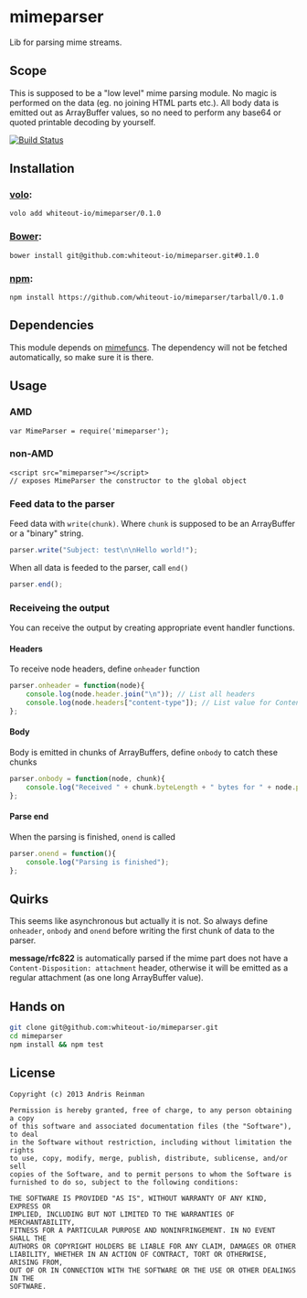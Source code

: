 # mimeparser

Lib for parsing mime streams.

## Scope

This is supposed to be a "low level" mime parsing module. No magic is performed on the data (eg. no joining HTML parts etc.). All body data is emitted out as ArrayBuffer values, so no need to perform any base64 or quoted printable decoding by yourself.

[![Build Status](https://travis-ci.org/whiteout-io/mimeparser.png?branch=master)](https://travis-ci.org/whiteout-io/mimeparser)

## Installation

### [volo](http://volojs.org/):

    volo add whiteout-io/mimeparser/0.1.0

### [Bower](http://bower.io/):

    bower install git@github.com:whiteout-io/mimeparser.git#0.1.0

### [npm](https://www.npmjs.org/):

    npm install https://github.com/whiteout-io/mimeparser/tarball/0.1.0

## Dependencies

This module depends on [mimefuncs](https://github.com/whiteout-io/mimefuncs). The dependency will not be fetched automatically, so make sure it is there.

## Usage

### AMD

    var MimeParser = require('mimeparser');

### non-AMD

    <script src="mimeparser"></script>
    // exposes MimeParser the constructor to the global object

### Feed data to the parser

Feed data with `write(chunk)`. Where `chunk` is supposed to be an ArrayBuffer or a "binary" string.

```javascript
parser.write("Subject: test\n\nHello world!");
```

When all data is feeded to the parser, call `end()`

```javascript
parser.end();
```

### Receiveing the output

You can receive the output by creating appropriate event handler functions.

#### Headers

To receive node headers, define `onheader` function

```javascript
parser.onheader = function(node){
    console.log(node.header.join("\n")); // List all headers
    console.log(node.headers["content-type"]); // List value for Content-Type
};
```

#### Body

Body is emitted in chunks of ArrayBuffers, define `onbody` to catch these chunks

```javascript
parser.onbody = function(node, chunk){
    console.log("Received " + chunk.byteLength + " bytes for " + node.path.join("."));
};
```

#### Parse end

When the parsing is finished, `onend` is called

```javascript
parser.onend = function(){
    console.log("Parsing is finished");
};
```

## Quirks

This seems like asynchronous but actually it is not. So always define `onheader`, `onbody` and `onend` before writing the first chunk of data to the parser.

**message/rfc822** is automatically parsed if the mime part does not have a `Content-Disposition: attachment` header, otherwise it will be emitted as a regular attachment (as one long ArrayBuffer value).

## Hands on

```bash
git clone git@github.com:whiteout-io/mimeparser.git
cd mimeparser
npm install && npm test
```

## License

    Copyright (c) 2013 Andris Reinman

    Permission is hereby granted, free of charge, to any person obtaining a copy
    of this software and associated documentation files (the "Software"), to deal
    in the Software without restriction, including without limitation the rights
    to use, copy, modify, merge, publish, distribute, sublicense, and/or sell
    copies of the Software, and to permit persons to whom the Software is
    furnished to do so, subject to the following conditions:

    THE SOFTWARE IS PROVIDED "AS IS", WITHOUT WARRANTY OF ANY KIND, EXPRESS OR
    IMPLIED, INCLUDING BUT NOT LIMITED TO THE WARRANTIES OF MERCHANTABILITY,
    FITNESS FOR A PARTICULAR PURPOSE AND NONINFRINGEMENT. IN NO EVENT SHALL THE
    AUTHORS OR COPYRIGHT HOLDERS BE LIABLE FOR ANY CLAIM, DAMAGES OR OTHER
    LIABILITY, WHETHER IN AN ACTION OF CONTRACT, TORT OR OTHERWISE, ARISING FROM,
    OUT OF OR IN CONNECTION WITH THE SOFTWARE OR THE USE OR OTHER DEALINGS IN THE
    SOFTWARE.
